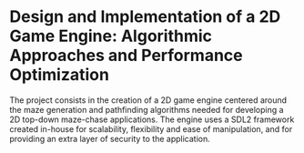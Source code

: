 # Design and Implementation of a 2D Game Engine: Algorithmic Approaches and Performance Optimization

The project consists in the creation of a 2D game engine centered around the maze generation and pathfinding algorithms needed for developing a 2D top-down maze-chase applications. The engine uses a SDL2 framework created in-house for scalability, flexibility and ease of manipulation, and for providing an extra layer of security to the application.

